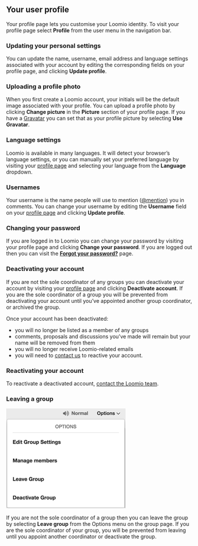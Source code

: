 ## Your user profile

Your profile page lets you customise your Loomio identity. To visit your profile page select **Profile** from the user menu in the navigation bar.

### Updating your personal settings
You can update the name, username, email address and language settings associated with your account by editing the corresponding fields on your profile page, and clicking **Update profile**.

### Uploading a profile photo
When you first create a Loomio account, your initials will be the default image associated with your profile. You can upload a profile photo by clicking **Change picture** in the **Picture** section of your profile page. If you have a [Gravatar](https://en.gravatar.com/) you can set that as your profile picture by selecting **Use Gravatar**.

### Language settings
Loomio is available in many languages. It will detect your browser’s language settings, or you can manually set your preferred language by visiting your [profile page](#your-user-profile) and selecting your language from the **Language** dropdown.

### Usernames
Your username is the name people will use to mention ([@mention](comments.html#-mentioning-group-members)) you in comments. You can change your username by editing the **Username** field on your [profile page](#your-user-profile) and clicking **Update profile**.

### Changing your password
If you are logged in to Loomio you can change your password by visiting your profile page and clicking **Change your password**. If you are logged out then you can visit the [**Forgot your password?**](https://www.loomio.org/users/password/new) page.

### Deactivating your account
If you are not the sole coordinator of any groups you can deactivate your account by visiting your [profile page](#your-user-profile) and clicking **Deactivate account**. If you are the sole coordinator of a group you will be prevented from deactivating your account until you’ve appointed another group coordinator, or archived the group.

Once your account has been deactivated:

* you will no longer be listed as a member of any groups
* comments, proposals and discussions you’ve made will remain but your name will be removed from them
* you will no longer receive Loomio-related emails
* you will need to [contact us](https://loomio.org/contact) to reactive your account.

### Reactivating your account
To reactivate a deactivated account, [contact the Loomio team](https://loomio.org/contact).

### Leaving a group

<img class="screenshot" alt="Group options dropdown" src="options dropdown.png" />

If you are not the sole coordinator of a group then you can leave the group by selecting **Leave group** from the Options menu on the group page. If you are the sole coordinator of your group, you will be prevented from leaving until you appoint another coordinator or deactivate the group.